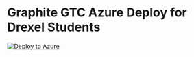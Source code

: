 # Graphite GTC Azure Deploy for Drexel Students

[![Deploy to Azure](https://aka.ms/deploytoazurebutton)](https://portal.azure.com/#create/Microsoft.Template/uri/https%3A%2F%2Fraw.githubusercontent.com%2FGraphiteGTCGitHub%2FDrexelDeployToAzure%2Fmain%2Fazuredeploy.json)
